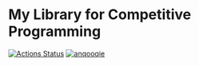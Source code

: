# My Library for Competitive Programming

[![Actions Status](https://github.com/anqooqie/proconlib_py/actions/workflows/verify.yml/badge.svg)](https://github.com/anqooqie/proconlib_py/actions)
[![anqooqie](https://img.shields.io/endpoint?url=https%3A%2F%2Fatcoder-badges.now.sh%2Fapi%2Fatcoder%2Fjson%2Fanqooqie)](https://atcoder.jp/users/anqooqie)
